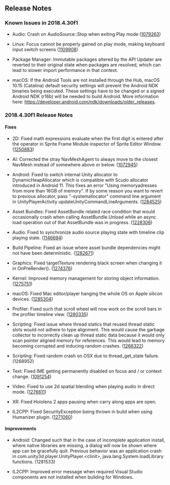 ## Release Notes

### Known Issues in 2018.4.30f1

-   Audio: Crash on AudioSource::Stop when exiting Play mode ([1079263](https://issuetracker.unity3d.com/issues/crash-on-audiosource-stop-when-exiting-play-mode))

-   Linux: Focus cannot be properly gained on play mode, making keyboard input switch screens ([1109908](https://issuetracker.unity3d.com/issues/linux-focus-cannot-be-properly-gained-on-play-mode-making-keyboard-input-switch-screens))

-   Package Manager: Immutable packages altered by the API Updater are reverted to their original state when packages are resolved, which can lead to slower import performance in that context.

-   macOS: If the Android Tools are not installed through the Hub, macOS 10.15 (Catalina) default security settings will prevent the Android NDK binaries being executed. These settings have to be changed or a signed Android NDK (r16b) will be needed to build Android. More information here: https://developer.android.com/ndk/downloads/older_releases.

### 2018.4.30f1 Release Notes

#### Fixes

-   2D: Fixed math expressions evaluate when the first digit is entered after the operator in Sprite Frame Module inspector of Sprite Editor Window. ([1250883](https://issuetracker.unity3d.com/issues/math-expressions-evaluate-when-the-first-digit-is-entered-after-the-operator))

-   AI: Corrected the stray NavMeshAgent to always move to the closest NavMesh instead of somewhere above or below. ([1072945](https://issuetracker.unity3d.com/issues/a-navmeshagent-gameobject-teleports-to-a-near-navmeshsurface-when-collided-with-a-moving-navmeshobstacle))

-   Android: Fixed to switch internal Unity allocator to DynamicHeapAllocator which is compatible with Scudo allocator introduced in Android 11. This fixes an error \"Using memoryadresses from more than 16GB of memory\". If by some reason you want to revert to previous allocator, pass \"-systemallocator\" command line argument in UnityPlayerActivity updateUnityCommandLineArguments. ([1284525](https://issuetracker.unity3d.com/issues/android-il2cpp-empty-project-crashes-on-launch-with-using-memoryadresses-from-more-than-16gb-of-memory-messages))

-   Asset Bundles: Fixed AssetBundle related race condition that would occasionally crash when calling AssetBundle.Unload while an async load operation out of that AssetBundle was in progress. ([1228306](https://issuetracker.unity3d.com/issues/getpreloaddata-crash-when-loading-asset-bundles))

-   Audio: Fixed to synchronize audio source playing state with timeline clip playing state. ([1146694](https://issuetracker.unity3d.com/issues/audiosource-dot-isplaying-is-set-to-false-when-audio-is-being-played-through-a-playable-director))

-   Build Pipeline: Fixed an issue where asset bundle dependencies might not have been deterministic. ([1282671](https://issuetracker.unity3d.com/issues/order-of-asset-bundle-setup-affects-the-contents-of-the-asset-bundles-that-depend-on-them))

-   Graphics: Fixed targetTexture rendering black screen when changing it in OnPreRender(). ([1274376](https://issuetracker.unity3d.com/issues/android-onpostrender-post-process-is-not-rendered-if-anti-aliasing-is-enabled))

-   Kernel: Improved memory management for storing object information. ([1275751](https://issuetracker.unity3d.com/issues/allocated-memory-is-not-cleared-when-loading-and-unloading-scenes))

-   macOS: Fixed Mac editor/player hanging the whole OS on Apple silicon devices. ([1285304](https://issuetracker.unity3d.com/issues/mac-dtk-unity-screen-freeze))

-   Profiler: Fixed such that scroll wheel will now work on the scroll bars in the profiler timeline view. ([1280335](https://issuetracker.unity3d.com/issues/profiler-timeline-view-scroll-bars-are-not-interactive-when-the-mouse-cursor-is-in-the-scroll-bar-field))

-   Scripting: Fixed issue where thread statics that reused thread static slots would not adhere to type alignment. This would cause the garbage collector to incorrectly clean up thread static data because it would only scan pointer aligned memory for references. This would lead to memory becoming corrupted and inducing random crashes. ([1266322](https://issuetracker.unity3d.com/issues/crash-on-mono-class-fill-runtime-generic-context-when-entering-play-mode-repeatedly))

-   Scripting: Fixed random crash on OSX due to thread_get_state failure. (1268952)

-   Text: Fixed IME getting permanently disabled on focus and / or context change. ([1091254](https://issuetracker.unity3d.com/issues/korean-symbols-can-not-be-typed-into-gui-dot-textarea-korean-ime-is-disabled))

-   Video: Fixed to use 2d spatial blending when playing audio in direct mode. ([1276611](https://issuetracker.unity3d.com/issues/videoplayer-plays-sound-in-mono-when-audio-output-mode-is-set-to-direct-and-the-video-playing-has-2-channels))

-   XR: Fixed Hololens 2 apps pausing when carry along apps are open.

-   IL2CPP: Fixed SecurityException being thrown in build when using Humanizer plugin. ([1271060](https://issuetracker.unity3d.com/issues/il2cpp-securityexception-is-thrown-in-build-when-using-humanizer-plugin))

#### Improvements

-   Android: Changed such that in the case of incomplete application install, where native libraries are missing, a dialog will now be shown where app can be gracefully quit. Previous behavior was an application crash in com.unity3d.player.UnityPlayer.\<clinit\>, java.lang.System.loadLibrary functions. (1281533)

-   IL2CPP: Improved error message when required Visual Studio components are not installed when building for Windows.
